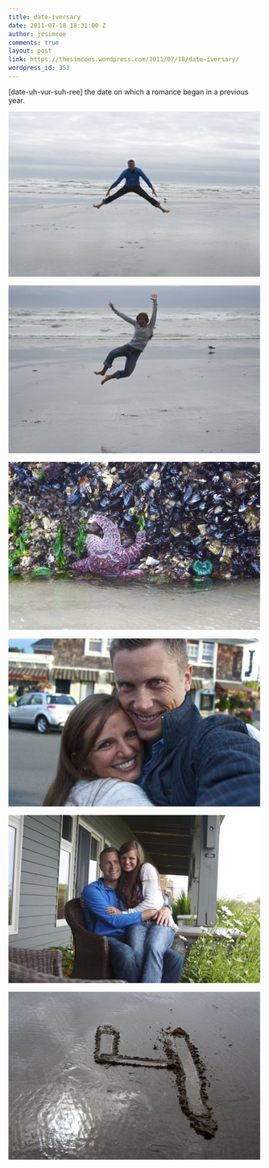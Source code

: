 ```yaml
---
title: date-iversary
date: 2011-07-18 18:31:00 Z
author: jcsimcoe
comments: true
layout: post
link: https://thesimcoes.wordpress.com/2011/07/18/date-iversary/
wordpress_id: 353
---
```


[date-uh-vur-suh-ree] the date on which a romance began in a previous year.




![](/public/assets/tumblr_lojkqpmkyW1qb8l8q.jpg)




![](/public/assets/tumblr_lojkr1aIdm1qb8l8q.jpg)




![](/public/assets/tumblr_lojkrdXKd31qb8l8q.jpg)




![](/public/assets/tumblr_lojkrpaeQR1qb8l8q.jpg)




![](/public/assets/tumblr_lojkryAY781qb8l8q.jpg)




![](/public/assets/tumblr_lojks8JD6v1qb8l8q.jpg)  
